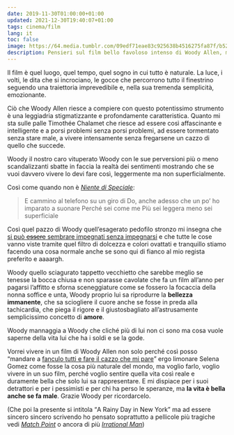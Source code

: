 ```yaml
---
date: 2019-11-30T01:00:00+01:00
updated: 2021-12-30T19:40:07+01:00
tags: cinema/film
lang: it
toc: false
image: https://64.media.tumblr.com/09edf71eae83c925638b4516275fa87f/b5240e0a7f17d0a1-83/s1280x1920/6740f023d98d251a46d7cc7b1ec97dafa3bed966.png
description: Pensieri sul film bello favoloso intenso di Woody Allen, ma in realtà pensieri sui film di Woody Allen in generale.
---
```

Il film è quel luogo, quel tempo, quel sogno in cui tutto è naturale. La luce, i volti, le dita che si incrociano, le gocce che percorrono tutto il finestrino seguendo una traiettoria imprevedibile e, nella sua tremenda semplicità, emozionante.

Ciò che Woody Allen riesce a compiere con questo potentissimo strumento è una leggiadria stigmatizzante e profondamente caratteristica. Quanto mi sta sulle palle Timothée Chalamet che riesce ad essere così affascinante e intelligente e a porsi problemi senza porsi problemi, ad essere tormentato senza stare male, a vivere intensamente senza fregarsene un cazzo di quello che succede.

Woody il nostro caro vituperato Woody con le sue perversioni più o meno scandalizzanti sbatte in faccia la realtà dei sentimenti mostrando che se vuoi davvero vivere lo devi fare così, leggermente ma non superficialmente.

Così come quando non è <cite>[Niente di Speciale](https://musicbrainz.org/recording/5c5ae448-7be9-4247-87a9-9bfd77fa96e0 '“Niente di Speciale„ su Musicbrainz')</cite>:

> E cammino al telefono su un giro di Do,
> anche adesso che un po’ ho imparato a suonare
> Perché sei come me
> Più sei leggera meno sei superficiale

Così quel pazzo di Woody quell’esagerato pedofilo stronzo mi insegna che <u>si può <del>essere</del> sembrare impegnati senza impegnarsi</u> e che tutte le cose vanno viste tramite quel filtro di dolcezza e colori ovattati e tranquillo stiamo facendo una cosa normale anche se sono qui di fianco al mio regista preferito e aaaargh.

Woody quello sciagurato tappetto vecchietto che sarebbe meglio se tenesse la bocca chiusa e non sparasse cavolate che fa un film all’anno per pagarsi l’affitto e sforna sceneggiature come se fossero la focaccia della nonna soffice e unta, Woody proprio lui sa riprodurre la **bellezza immanente**, che sa sciogliere il cuore anche se fosse in preda alla tachicardia, che piega il rigore e il giustosbagliato all’astrusamente semplicissimo concetto di **amore**.

Woody mannaggia a Woody che cliché più di lui non ci sono ma cosa vuole saperne della vita lui che ha i soldi e se la gode.

Vorrei vivere in un film di Woody Allen non solo perché così posso <q>mandare a [fanculo tutti e fare il cazzo che mi pare](https://hyp.is/j_ZZ3mmeEeyd_bvNQJKtcw/genius.com/Lo-stato-sociale-sono-cosi-indie-2018-guests-lyrics 'Reference a una parte del testo di “Sono così indie 2018 + Guests„')</q> ergo limonare Selena Gomez come fosse la cosa più naturale del mondo, ma voglio farlo, voglio vivere in un suo film, perché voglio sentire quella vita così reale e duramente bella che solo lui sa rappresentare. E mi dispiace per i suoi detrattori e per i pessimisti e per chi ha perso le speranze, ma **la vita è bella anche se fa male**. Grazie Woody per ricordarcelo.

(Che poi la presente si intitola <q>A Rainy Day in New York</q> ma ad essere sincero sincero scrivendo ho pensato soprattutto a pellicole più tragiche vedi <cite>[Match Point](https://it.wikipedia.org/wiki/Match_Point '“Match Point„ su Wikipedia')</cite> o ancora di più <cite>[Irrational Man](https://it.wikipedia.org/wiki/Irrational_Man '“Irrational Man„ su Wikipedia')</cite>)